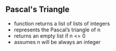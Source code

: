 ## Pascal's Triangle

- function returns a list of lists of integers
- represents the Pascal’s triangle of n
- returns an empty list if n <= 0
- assumes n will be always an integer
